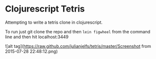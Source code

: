 # Clojurescript Tetris
Attempting to write a tetris clone in clojurescript.

To run just git clone the repo and then `lein figwheel` from the command line and then hit localhost:3449

![alt tag](https://raw.github.com/julianjelfs/tetris/master/Screenshot from 2015-07-28 22:48:12.png)
